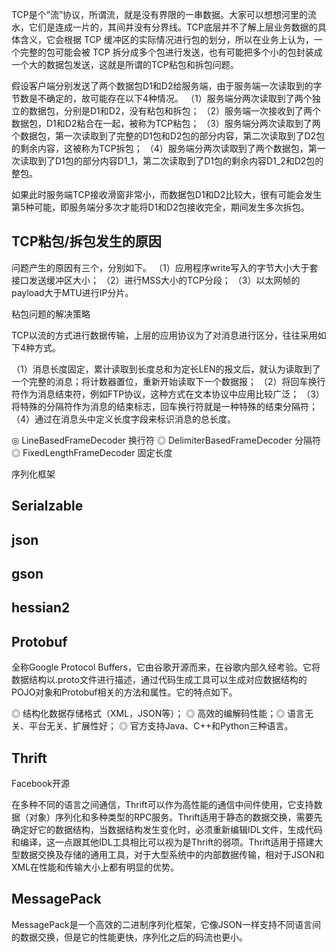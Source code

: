 TCP是个”流”协议，所谓流，就是没有界限的一串数据。大家可以想想河里的流水，它们是连成一片的，其间并没有分界线。TCP底层并不了解上层业务数据的具体含义，它会根据 TCP 缓冲区的实际情况进行包的划分，所以在业务上认为，一个完整的包可能会被 TCP 拆分成多个包进行发送，也有可能把多个小的包封装成一个大的数据包发送，这就是所谓的TCP粘包和拆包问题。

假设客户端分别发送了两个数据包D1和D2给服务端，由于服务端一次读取到的字节数是不确定的，故可能存在以下4种情况。
（1）服务端分两次读取到了两个独立的数据包，分别是D1和D2，没有粘包和拆包；
（2）服务端一次接收到了两个数据包，D1和D2粘合在一起，被称为TCP粘包；
（3）服务端分两次读取到了两个数据包，第一次读取到了完整的D1包和D2包的部分内容，第二次读取到了D2包的剩余内容，这被称为TCP拆包；
（4）服务端分两次读取到了两个数据包，第一次读取到了D1包的部分内容D1_1，第二次读取到了D1包的剩余内容D1_2和D2包的整包。

如果此时服务端TCP接收滑窗非常小，而数据包D1和D2比较大，很有可能会发生第5种可能，即服务端分多次才能将D1和D2包接收完全，期间发生多次拆包。

## TCP粘包/拆包发生的原因

问题产生的原因有三个，分别如下。
（1）应用程序write写入的字节大小大于套接口发送缓冲区大小；
（2）进行MSS大小的TCP分段；
（3）以太网帧的payload大于MTU进行IP分片。


粘包问题的解决策略

TCP以流的方式进行数据传输，上层的应用协议为了对消息进行区分，往往采用如下4种方式。

（1）消息长度固定，累计读取到长度总和为定长LEN的报文后，就认为读取到了一个完整的消息；将计数器置位，重新开始读取下一个数据报；
（2）将回车换行符作为消息结束符，例如FTP协议，这种方式在文本协议中应用比较广泛；
（3）将特殊的分隔符作为消息的结束标志，回车换行符就是一种特殊的结束分隔符；
（4）通过在消息头中定义长度字段来标识消息的总长度。


◎ LineBasedFrameDecoder 换行符
◎ DelimiterBasedFrameDecoder 分隔符
◎ FixedLengthFrameDecoder 固定长度

序列化框架
## Serialzable

## json

## gson

## hessian2



## Protobuf
全称Google Protocol Buffers，它由谷歌开源而来，在谷歌内部久经考验。它将数据结构以.proto文件进行描述，通过代码生成工具可以生成对应数据结构的POJO对象和Protobuf相关的方法和属性。它的特点如下。

◎ 结构化数据存储格式（XML，JSON等）；
◎ 高效的编解码性能；◎ 语言无关、平台无关、扩展性好；
◎ 官方支持Java、C++和Python三种语言。

## Thrift

Facebook开源

在多种不同的语言之间通信，Thrift可以作为高性能的通信中间件使用，它支持数据（对象）序列化和多种类型的RPC服务。Thrift适用于静态的数据交换，需要先确定好它的数据结构，当数据结构发生变化时，必须重新编辑IDL文件，生成代码和编译，这一点跟其他IDL工具相比可以视为是Thrift的弱项。Thrift适用于搭建大型数据交换及存储的通用工具，对于大型系统中的内部数据传输，相对于JSON和XML在性能和传输大小上都有明显的优势。

## MessagePack


MessagePack是一个高效的二进制序列化框架，它像JSON一样支持不同语言间的数据交换，但是它的性能更快，序列化之后的码流也更小。



